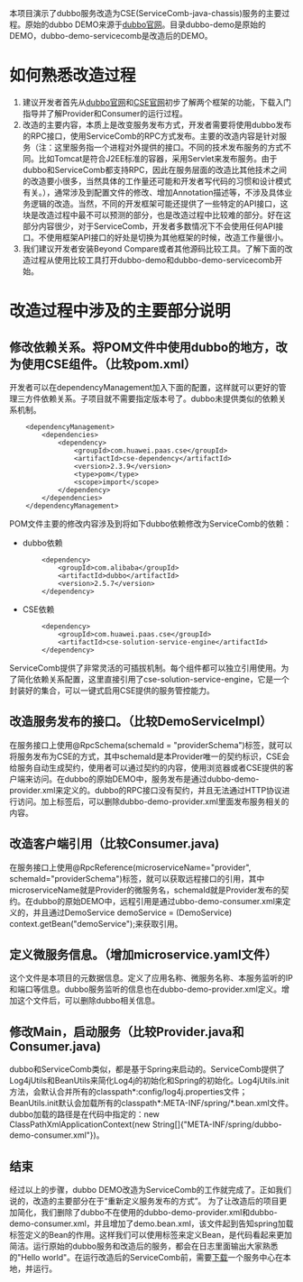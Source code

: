 本项目演示了dubbo服务改造为CSE(ServiceComb-java-chassis)服务的主要过程。原始的dubbo DEMO来源于[dubbo官网](https://github.com/alibaba/dubbo/tree/master/dubbo-demo)。目录dubbo-demo是原始的DEMO，dubbo-demo-servicecomb是改造后的DEMO。

# 如何熟悉改造过程
1. 建议开发者首先从[dubbo官网](http://dubbo.io/)和[CSE官网](https://java.huaweicse.com/)初步了解两个框架的功能，下载入门指导并了解Provider和Consumer的运行过程。
2. 改造的主要内容，本质上是改变服务发布方式，开发者需要将使用dubbo发布的RPC接口，使用ServiceComb的RPC方式发布。主要的改造内容是针对服务（注：这里服务指一个进程对外提供的接口。不同的技术发布服务的方式不同。比如Tomcat是符合J2EE标准的容器，采用Servlet来发布服务。由于dubbo和ServiceComb都支持RPC，因此在服务层面的改造比其他技术之间的改造要小很多，当然具体的工作量还可能和开发者写代码的习惯和设计模式有关。），通常涉及到配置文件的修改、增加Annotation描述等，不涉及具体业务逻辑的改造。当然，不同的开发框架可能还提供了一些特定的API接口，这块是改造过程中最不可以预测的部分，也是改造过程中比较难的部分。好在这部分内容很少，对于ServiceComb，开发者多数情况下不会使用任何API接口。不使用框架API接口的好处是切换为其他框架的时候，改造工作量很小。
3. 我们建议开发者安装Beyond Compare或者其他源码比较工具。了解下面的改造过程从使用比较工具打开dubbo-demo和dubbo-demo-servicecomb开始。

# 改造过程中涉及的主要部分说明
## 修改依赖关系。将POM文件中使用dubbo的地方，改为使用CSE组件。（比较pom.xml）

开发者可以在dependencyManagement加入下面的配置，这样就可以更好的管理三方件依赖关系。子项目就不需要指定版本号了。dubbo未提供类似的依赖关系机制。
```
	<dependencyManagement>
		<dependencies>
			<dependency>
				<groupId>com.huawei.paas.cse</groupId>
				<artifactId>cse-dependency</artifactId>
				<version>2.3.9</version>
				<type>pom</type>
				<scope>import</scope>
			</dependency>
		</dependencies>
	</dependencyManagement>
```
POM文件主要的修改内容涉及到将如下dubbo依赖修改为ServiceComb的依赖：    
  * dubbo依赖
```
        <dependency>
            <groupId>com.alibaba</groupId>
            <artifactId>dubbo</artifactId>
            <version>2.5.7</version>
        </dependency>
```
  * CSE依赖
```
		<dependency>
			<groupId>com.huawei.paas.cse</groupId>
			<artifactId>cse-solution-service-engine</artifactId>
		</dependency>
```
ServiceComb提供了非常灵活的可插拔机制。每个组件都可以独立引用使用。为了简化依赖关系配置，这里直接引用了cse-solution-service-engine，它是一个封装好的集合，可以一键式启用CSE提供的服务管控能力。


## 改造服务发布的接口。（比较DemoServiceImpl）
 
在服务接口上使用@RpcSchema(schemaId = "providerSchema")标签，就可以将服务发布为CSE的方式，其中schemaId是本Provider唯一的契约标识，CSE会给服务自动生成契约，使用者可以通过契约的内容，使用浏览器或者CSE提供的客户端来访问。在dubbo的原始DEMO中，服务发布是通过dubbo-demo-provider.xml来定义的。dubbo的RPC接口没有契约，并且无法通过HTTP协议进行访问。加上标签后，可以删除dubbo-demo-provider.xml里面发布服务相关的内容。

## 改造客户端引用（比较Consumer.java)
 
在服务接口上使用@RpcReference(microserviceName="provider", schemaId="providerSchema")标签，就可以获取远程接口的引用，其中microserviceName就是Provider的微服务名，schemaId就是Provider发布的契约。在dubbo的原始DEMO中，远程引用是通过ubbo-demo-consumer.xml来定义的，并且通过DemoService demoService = (DemoService) context.getBean("demoService");来获取引用。


## 定义微服务信息。（增加microservice.yaml文件）

这个文件是本项目的元数据信息。定义了应用名称、微服务名称、本服务监听的IP和端口等信息。dubbo服务监听的信息也在dubbo-demo-provider.xml定义。增加这个文件后，可以删除dubbo相关信息。


## 修改Main，启动服务（比较Provider.java和Consumer.java)

dubbo和ServiceComb类似，都是基于Spring来启动的。ServiceComb提供了Log4jUtils和BeanUtils来简化Log4j的初始化和Spring的初始化。Log4jUtils.init方法，会默认合并所有的classpath*:config/log4j.properties文件；BeanUtils.init默认会加载所有的classpath*:META-INF/spring/*.bean.xml文件。dubbo加载的路径是在代码中指定的：new ClassPathXmlApplicationContext(new String[]{"META-INF/spring/dubbo-demo-consumer.xml"})。

## 结束
经过以上的步骤，dubbo DEMO改造为ServiceComb的工作就完成了。正如我们说的，改造的主要部分在于“重新定义服务发布的方式”。 为了让改造后的项目更加简化，我们删除了dubbo不在使用的dubbo-demo-provider.xml和dubbo-demo-consumer.xml，并且增加了demo.bean.xml，该文件起到告知spring加载标签定义的Bean的作用。这样我们可以使用标签来定义Bean，是代码看起来更加简洁。运行原始的dubbo服务和改造后的服务，都会在日志里面输出大家熟悉的"Hello world"。在运行改造后的ServiceComb前，需要[下载](https://console.huaweicloud.com/cse/?region=cn-north-1#/cse/tools)一个服务中心在本地，并运行。




